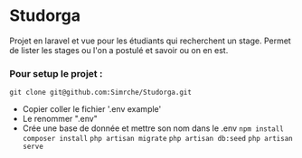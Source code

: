 # Studorga

Projet en laravel et vue pour les étudiants qui recherchent un stage.
Permet de lister les stages ou l'on a postulé et savoir ou on en est.

### Pour setup le projet :

``git clone git@github.com:Simrche/Studorga.git``
- Copier coller le fichier '.env example'
- Le renommer ".env"
- Crée une base de donnée et mettre son nom dans le .env
``npm install``
``composer install``
``php artisan migrate``
``php artisan db:seed``
``php artisan serve``
